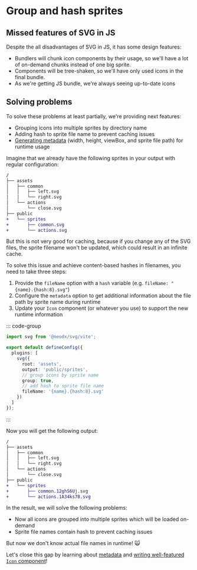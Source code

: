 # Group and hash sprites

## Missed features of SVG in JS

Despite the all disadvantages of SVG in JS, it has some design features:

- Bundlers will chunk icon components by their usage, so we'll have a lot of on-demand chunks instead of one big sprite.
- Components will be tree-shaken, so we'll have only used icons in the final bundle.
- As we're getting JS bundle, we're always seeing up-to-date icons

## Solving problems

To solve these problems at least partially, we're providing next features:

- Grouping icons into multiple sprites by directory name
- Adding hash to sprite file name to prevent caching issues
- [Generating metadata](./metadata.md) (width, height, viewBox, and sprite file path) for runtime usage

Imagine that we already have the following sprites in your output with regular configuration:

```diff
/
├── assets
│   ├── common
│   │   ├── left.svg
│   │   └── right.svg
│   └── actions
│       └── close.svg
├── public
+   └── sprites
+       ├── common.svg
+       └── actions.svg
```

But this is not very good for caching, because if you change any of the SVG files,
the sprite filename won't be updated, which could result in an infinite cache.

To solve this issue and achieve content-based hashes in filenames, you need to take three steps:

1. Provide the `fileName` option with a `hash` variable (e.g. `fileName: "{name}.{hash:8}.svg"`)
2. Configure the `metadata` option to get additional information about the file path by sprite name during runtime
3. Update your `Icon` component (or whatever you use) to support the new runtime information

::: code-group

```typescript {9,11} [vite.config.ts]
import svg from '@neodx/svg/vite';

export default defineConfig({
  plugins: [
    svg({
      root: 'assets',
      output: 'public/sprites',
      // group icons by sprite name
      group: true,
      // add hash to sprite file name
      fileName: '{name}.{hash:8}.svg'
    })
  ]
});
```

:::

Now you will get the following output:

```diff
/
├── assets
│   ├── common
│   │   ├── left.svg
│   │   └── right.svg
│   └── actions
│       └── close.svg
├── public
+   └── sprites
+       ├── common.12ghS6Uj.svg
+       └── actions.1A34ks78.svg
```

In the result, we will solve the following problems:

- Now all icons are grouped into multiple sprites which will be loaded on-demand
- Sprite file names contain hash to prevent caching issues

But now we don't know actual file names in runtime! 🙀

Let's close this gap by learning about [metadata](./metadata.md) and [writing well-featured `Icon` component](./writing-icon-component.md)!
